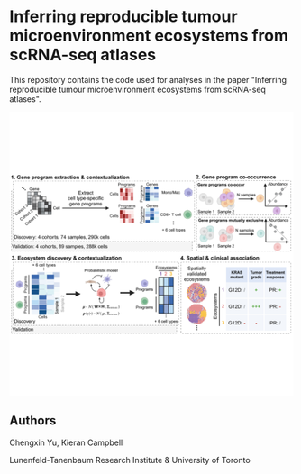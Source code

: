 # Inferring reproducible tumour microenvironment ecosystems from scRNA-seq atlases
This repository contains the code used for analyses in the paper "Inferring reproducible tumour microenvironment ecosystems from scRNA-seq atlases".

![Workflow](https://github.com/camlab-bioml/PDAC_ecosystem_analyses/raw/main/resources/schematic_plot.png)

## Authors
Chengxin Yu, Kieran Campbell

Lunenfeld-Tanenbaum Research Institute & University of Toronto
